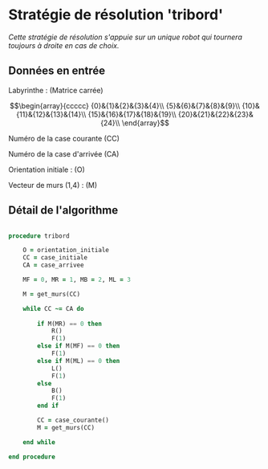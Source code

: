 # Stratégie de résolution 'tribord'

*Cette stratégie de résolution s'appuie sur un unique robot qui tournera toujours à droite en cas de choix.*

## Données en entrée

Labyrinthe : (Matrice carrée)

$$\begin{array}{ccccc}
{0}&{1}&{2}&{3}&{4}\\
{5}&{6}&{7}&{8}&{9}\\
{10}&{11}&{12}&{13}&{14}\\
{15}&{16}&{17}&{18}&{19}\\
{20}&{21}&{22}&{23}&{24}\\
\end{array}$$

Numéro de la case courante (CC)

Numéro de la case d'arrivée (CA)

Orientation initiale : (O)

Vecteur de murs (1,4) : (M)

## Détail de l'algorithme

```fortran

procedure tribord

    O = orientation_initiale
    CC = case_initiale
    CA = case_arrivee

    MF = 0, MR = 1, MB = 2, ML = 3

    M = get_murs(CC)

    while CC ~= CA do
        
        if M(MR) == 0 then
            R()
            F(1)
        else if M(MF) == 0 then
            F(1)
        else if M(ML) == 0 then
            L()
            F(1)
        else
            B()
            F(1)
        end if

        CC = case_courante()
        M = get_murs(CC)    

    end while

end procedure

```